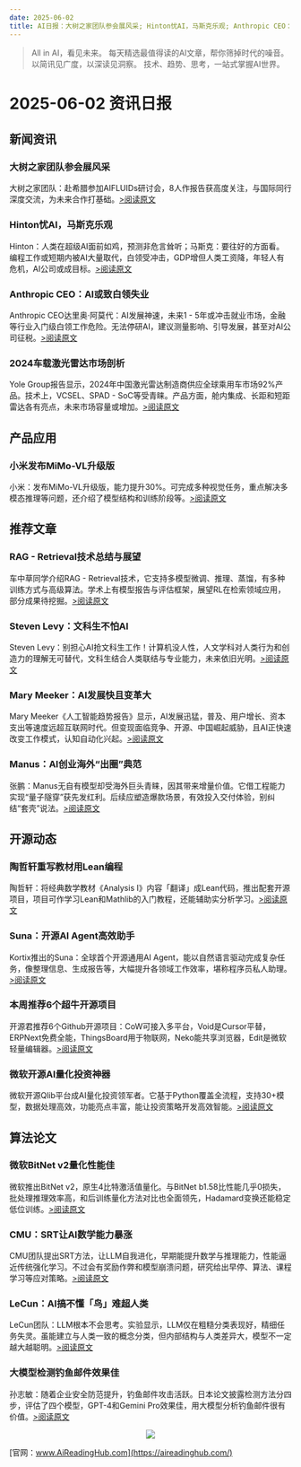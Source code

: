 ```yaml
---
date: 2025-06-02
title: AI日报：大树之家团队参会展风采; Hinton忧AI，马斯克乐观; Anthropic CEO：AI或致白领失业
---
```


> All in AI，看见未来。 每天精选最值得读的AI文章，帮你筛掉时代的噪音。 以简讯见广度，以深读见洞察。 技术、趋势、思考，一站式掌握AI世界。

# 2025-06-02 资讯日报

## 新闻资讯

### 大树之家团队参会展风采

大树之家团队：赴希腊参加AIFLUIDs研讨会，8人作报告获高度关注，与国际同行深度交流，为未来合作打基础。[>阅读原文](https://mp.weixin.qq.com/s?__biz=MzU4ODk1NDUwOA==&chksm=fcc756df849809511f6b7cb4107d86b73d42eb84c164b4ff5499a28fac187c8f3403db639a73&idx=1&mid=2247514271&sn=846db12409c87d3f98a61171e58b7a80#rd)

### Hinton忧AI，马斯克乐观

Hinton：人类在超级AI面前如鸡，预测非危言耸听；马斯克：要往好的方面看。编程工作或短期内被AI大量取代，白领受冲击，GDP增但人类工资降，年轻人有危机，AI公司或成目标。[>阅读原文](https://mp.weixin.qq.com/s?__biz=MzA4NzgzMjA4MQ==&chksm=86df3681edb1518e96dd843710e3fba88570cff509905629397b5c2fc704689a6ada7725e812&idx=1&mid=2453470677&sn=24b36e418668683938a7b033f6fe4ca6#rd)

### Anthropic CEO：AI或致白领失业

Anthropic CEO达里奥·阿莫代：AI发展神速，未来1 - 5年或冲击就业市场，金融等行业入门级白领工作危险。无法停研AI，建议测量影响、引导发展，甚至对AI公司征税。[>阅读原文](https://mp.weixin.qq.com/s?__biz=Mzg3MTkxMjYzOA==&chksm=cf5c94ea72a1e39c0ac9375808fcdeaef1549d8d01e921bb3f10021672dd456872150cd6abc9&idx=1&mid=2247504895&sn=9f91fb28cd8b46dea19f6802535bcb77#rd)

### 2024车载激光雷达市场剖析

Yole Group报告显示，2024年中国激光雷达制造商供应全球乘用车市场92%产品。技术上，VCSEL、SPAD - SoC等受青睐。产品方面，舱内集成、长距和短距雷达各有亮点，未来市场容量或增加。[>阅读原文](https://mp.weixin.qq.com/s?__biz=MzIwMzgzNTQ1Nw==&chksm=978d3df0bc57142ff42bc11585476c2c01fa58dd6ce82cd041231525b550d7021e4d56ad0f13&idx=2&mid=2247650935&sn=2a2312b6b36ea8104370df966dcfbc61#rd)

## 产品应用

### 小米发布MiMo-VL升级版

小米：发布MiMo-VL升级版，能力提升30%。可完成多种视觉任务，重点解决多模态推理等问题，还介绍了模型结构和训练阶段等。[>阅读原文](https://mp.weixin.qq.com/s?__biz=MzkzNjgwNzMwNQ==&chksm=c349f669732c0b3fbe71dfb18d767195ea00475ea92815855054fc4f2608432b53b5df948e0f&idx=1&mid=2247486195&sn=4abf4691135f771bf5e620f8b74a1460#rd)

## 推荐文章

### RAG - Retrieval技术总结与展望

车中草同学介绍RAG - Retrieval技术，它支持多模型微调、推理、蒸馏，有多种训练方式与高级算法。学术上有模型报告与评估框架，展望RL在检索领域应用，部分成果待挖掘。[>阅读原文](https://mp.weixin.qq.com/s?__biz=Mzk0MTYzMzMxMA==&chksm=c3a416d2e89d8aff8cef1c2bbc314956e9b4892226472d0478053e0ef53ffc7c51fc20207745&idx=1&mid=2247494816&sn=0530a08cb481c0fd53bbb34ae8a62859#rd)

### Steven Levy：文科生不怕AI

Steven Levy：别担心AI抢文科生工作！计算机没人性，人文学科对人类行为和创造力的理解无可替代，文科生结合人类联结与专业能力，未来依旧光明。[>阅读原文](https://mp.weixin.qq.com/s?__biz=MzI3MTA0MTk1MA==&chksm=f067ea4e70666dbdc56ab809aec4a18aa0c704b381ce7bba71eb90e2265adddced3991be4608&idx=1&mid=2652598351&sn=1e641a2e271c09087f5899cff91c2e36#rd)

### Mary Meeker：AI发展快且变革大

Mary Meeker《人工智能趋势报告》显示，AI发展迅猛，普及、用户增长、资本支出等速度远超互联网时代。但变现面临竞争、开源、中国崛起威胁，且AI正快速改变工作模式，认知自动化兴起。[>阅读原文](https://mp.weixin.qq.com/s?__biz=MzU0MDk3NTUxMA==&chksm=fa05e1659f5db4e035cc8f81015d280fb12989dc93eb1fdddff9a39ff158cbcd9fc0ed0f849f&idx=1&mid=2247489648&sn=8f7e356e24ca4526c237153af686184c#rd)

### Manus：AI创业海外“出圈”典范

张鹏：Manus无自有模型却受海外巨头青睐，因其带来增量价值。它借工程能力实现“量子隧穿”获先发红利。后续应塑造爆款场景，有效投入交付体验，别纠结“套壳”说法。[>阅读原文](https://mp.weixin.qq.com/s?__biz=Mzg5NTc0MjgwMw==&chksm=c17bc94a09215654121cb983d8ca9faf0c3969b567ae87553e0c5ebe57f4506e6f2f8ed04231&idx=1&mid=2247516559&sn=a657235477a430e103518542d62e30c7#rd)

## 开源动态

### 陶哲轩重写教材用Lean编程

陶哲轩：将经典数学教材《Analysis I》内容「翻译」成Lean代码，推出配套开源项目，项目可作学习Lean和Mathlib的入门教程，还能辅助实分析学习。[>阅读原文](https://mp.weixin.qq.com/s?__biz=MzI3MTA0MTk1MA==&chksm=f0f79053f2fd39a7bc890713d000f955866377aa68c0eeca01fe3d941c716dc50ab3c4f5f904&idx=1&mid=2652598357&sn=8f7d4c8cc2aef6090559af4fd232c3fe#rd)

### Suna：开源AI Agent高效助手

Kortix推出的Suna：全球首个开源通用AI Agent，能以自然语言驱动完成复杂任务，像整理信息、生成报告等，大幅提升各领域工作效率，堪称程序员私人助理。[>阅读原文](https://mp.weixin.qq.com/s?__biz=Mzk0MjcxOTM2Nw==&chksm=c2a4bc42a8c37f6e962fef9d0aa226ad3f850f4b8c90d3048581d4180c774e5d53af12509977&idx=1&mid=2247493288&sn=af472652cdd05593b776246f77f86892#rd)

### 本周推荐6个超牛开源项目

开源君推荐6个Github开源项目：CoW可接入多平台，Void是Cursor平替，ERPNext免费全能，ThingsBoard用于物联网，Neko能共享浏览器，Edit是微软轻量编辑器。[>阅读原文](https://mp.weixin.qq.com/s?__biz=MzkwNzU4NTMyMA==&chksm=c11a5c0a9bc981369b552f05f8d92f527b9a4902c95e3831d37513a289359d1a2c24fa4a96f6&idx=1&mid=2247496406&sn=e70977a7a9bc1509df2ae71872db5234#rd)

### 微软开源AI量化投资神器

微软开源Qlib平台成AI量化投资领军者。它基于Python覆盖全流程，支持30+模型，数据处理高效，功能亮点丰富，能让投资策略开发高效智能。[>阅读原文](https://mp.weixin.qq.com/s?__biz=MzkwMjQ0NzI0OQ==&chksm=c197b49500eaf38d410fc026d5cf86666fea7b6e4b73f58bceb63315967ee2f7b157730c45e7&idx=1&mid=2247502506&sn=4866f0b9ac4153f8f3bf49f89687cfd1#rd)

## 算法论文

### 微软BitNet v2量化性能佳

微软推出BitNet v2，原生4比特激活值量化。与BitNet b1.58比性能几乎0损失，批处理推理效率高，和后训练量化方法对比也全面领先，Hadamard变换还能稳定低位训练。[>阅读原文](https://mp.weixin.qq.com/s?__biz=MzI3MTA0MTk1MA==&chksm=f0166d79d0947943319301e7fdc807465c2b62b749ac8c4bb46a7bea2ecf475b19231542e2e9&idx=2&mid=2652598338&sn=129079e5cce75bd948454b3b13774fbb#rd)

### CMU：SRT让AI数学能力暴涨

CMU团队提出SRT方法，让LLM自我进化，早期能提升数学与推理能力，性能逼近传统强化学习。不过会有奖励作弊和模型崩溃问题，研究给出早停、算法、课程学习等应对策略。[>阅读原文](https://mp.weixin.qq.com/s?__biz=MzI3MTA0MTk1MA==&chksm=f0bb8389fdd5ac907c1ebf803c11737fc3e1522e2ce0e9b583e7b2f6a77a6d54518a951361fa&idx=1&mid=2652598338&sn=cfc5cfbdea703bfcbfc91efa19c82928#rd)

### LeCun：AI搞不懂「鸟」难超人类

LeCun团队：LLM根本不会思考。实验显示，LLM仅在粗糙分类表现好，精细任务失灵。虽能建立与人类一致的概念分类，但内部结构与人类差异大，模型不一定越大越聪明。[>阅读原文](https://mp.weixin.qq.com/s?__biz=MzI3MTA0MTk1MA==&chksm=f05c4719442258b4fc2b6b753689b9211b8725bae2983fae0a7d1e36926b7f48d195c65f400a&idx=1&mid=2652598361&sn=e3bfa165aec1c3dc83639be116858603#rd)

### 大模型检测钓鱼邮件效果佳

孙志敏：随着企业安全防范提升，钓鱼邮件攻击活跃。日本论文披露检测方法分四步，评估了四个模型，GPT-4和Gemini Pro效果佳，用大模型分析钓鱼邮件很有价值。[>阅读原文](https://mp.weixin.qq.com/s?__biz=Mzg5NTMxMjQ4OA==&chksm=c1f908395a916eca0cde52ca08505ea6de4e783015e239dd5fea3503336d2e7b22156ea0f96b&idx=1&mid=2247486073&sn=8554a6c2e9677864ba9b075a22579fed#rd)



<p style="text-align: center;">
            <img id="weixin_qr" src="https://meikan-public-images.oss-cn-beijing.aliyuncs.com/imeikan/assets/2025-05-18234303-hub.png" style="max-width: 800px; object-fit: cover;" />
        </p>
        
[官网：www.AiReadingHub.com](https://aireadinghub.com/)